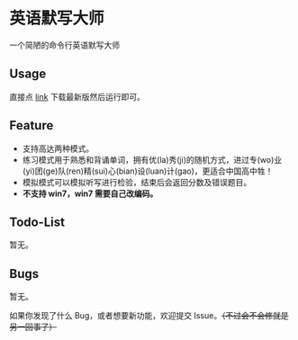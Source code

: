 # 英语默写大师

一个简陋的命令行英语默写大师

## Usage

直接点 [link](https://github.com/caijiMK/DictationMaster/releases) 下载最新版然后运行即可。

## Feature

- 支持高达两种模式。
- 练习模式用于熟悉和背诵单词，拥有优(la)秀(ji)的随机方式，进过专(wo)业(yi)团(ge)队(ren)精(sui)心(bian)设(luan)计(gao)，更适合中国高中牲！
- 模拟模式可以模拟听写进行检验，结束后会返回分数及错误题目。
- **不支持 win7，win7 需要自己改编码。**

## Todo-List

暂无。

## Bugs

暂无。

如果你发现了什么 Bug，或者想要新功能，欢迎提交 Issue。~~（不过会不会修就是另一回事了）~~